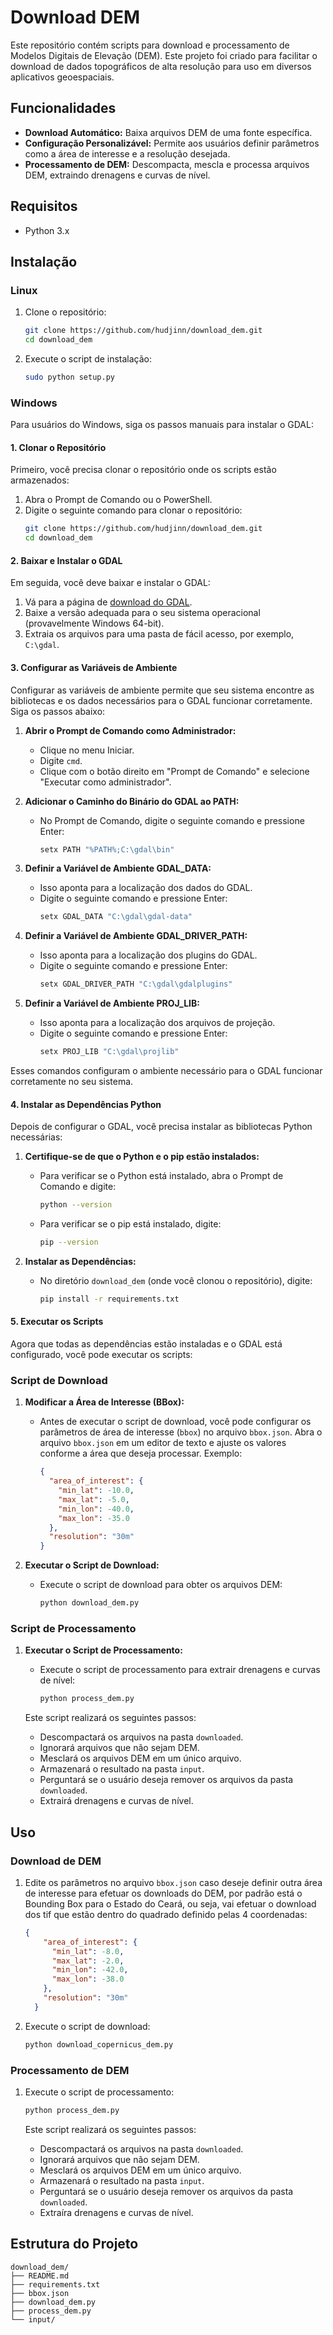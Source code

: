 # Download DEM

Este repositório contém scripts para download e processamento de Modelos Digitais de Elevação (DEM). Este projeto foi criado para facilitar o download de dados topográficos de alta resolução para uso em diversos aplicativos geoespaciais.

## Funcionalidades

- **Download Automático:** Baixa arquivos DEM de uma fonte específica.
- **Configuração Personalizável:** Permite aos usuários definir parâmetros como a área de interesse e a resolução desejada.
- **Processamento de DEM:** Descompacta, mescla e processa arquivos DEM, extraindo drenagens e curvas de nível.

## Requisitos

- Python 3.x

## Instalação

### Linux

1. Clone o repositório:
    ```sh
    git clone https://github.com/hudjinn/download_dem.git
    cd download_dem
    ```

2. Execute o script de instalação:
    ```sh
    sudo python setup.py
    ```

### Windows

Para usuários do Windows, siga os passos manuais para instalar o GDAL:

#### 1. Clonar o Repositório
Primeiro, você precisa clonar o repositório onde os scripts estão armazenados:

1. Abra o Prompt de Comando ou o PowerShell.
2. Digite o seguinte comando para clonar o repositório:
    ```sh
    git clone https://github.com/hudjinn/download_dem.git
    cd download_dem
    ```

#### 2. Baixar e Instalar o GDAL
Em seguida, você deve baixar e instalar o GDAL:

1. Vá para a página de [download do GDAL](https://gdal.org/download.html#download).
2. Baixe a versão adequada para o seu sistema operacional (provavelmente Windows 64-bit).
3. Extraia os arquivos para uma pasta de fácil acesso, por exemplo, `C:\gdal`.

#### 3. Configurar as Variáveis de Ambiente
Configurar as variáveis de ambiente permite que seu sistema encontre as bibliotecas e os dados necessários para o GDAL funcionar corretamente. Siga os passos abaixo:

1. **Abrir o Prompt de Comando como Administrador:**
    - Clique no menu Iniciar.
    - Digite `cmd`.
    - Clique com o botão direito em "Prompt de Comando" e selecione "Executar como administrador".

2. **Adicionar o Caminho do Binário do GDAL ao PATH:**
    - No Prompt de Comando, digite o seguinte comando e pressione Enter:
        ```sh
        setx PATH "%PATH%;C:\gdal\bin"
        ```

3. **Definir a Variável de Ambiente GDAL_DATA:**
    - Isso aponta para a localização dos dados do GDAL.
    - Digite o seguinte comando e pressione Enter:
        ```sh
        setx GDAL_DATA "C:\gdal\gdal-data"
        ```

4. **Definir a Variável de Ambiente GDAL_DRIVER_PATH:**
    - Isso aponta para a localização dos plugins do GDAL.
    - Digite o seguinte comando e pressione Enter:
        ```sh
        setx GDAL_DRIVER_PATH "C:\gdal\gdalplugins"
        ```

5. **Definir a Variável de Ambiente PROJ_LIB:**
    - Isso aponta para a localização dos arquivos de projeção.
    - Digite o seguinte comando e pressione Enter:
        ```sh
        setx PROJ_LIB "C:\gdal\projlib"
        ```

Esses comandos configuram o ambiente necessário para o GDAL funcionar corretamente no seu sistema.

#### 4. Instalar as Dependências Python
Depois de configurar o GDAL, você precisa instalar as bibliotecas Python necessárias:

1. **Certifique-se de que o Python e o pip estão instalados:**
    - Para verificar se o Python está instalado, abra o Prompt de Comando e digite:
        ```sh
        python --version
        ```
    - Para verificar se o pip está instalado, digite:
        ```sh
        pip --version
        ```

2. **Instalar as Dependências:**
    - No diretório `download_dem` (onde você clonou o repositório), digite:
        ```sh
        pip install -r requirements.txt
        ```

#### 5. Executar os Scripts
Agora que todas as dependências estão instaladas e o GDAL está configurado, você pode executar os scripts:

### Script de Download

1. **Modificar a Área de Interesse (BBox):**
    - Antes de executar o script de download, você pode configurar os parâmetros de área de interesse (`bbox`) no arquivo `bbox.json`. Abra o arquivo `bbox.json` em um editor de texto e ajuste os valores conforme a área que deseja processar. Exemplo:
        ```json
        {
          "area_of_interest": {
            "min_lat": -10.0,
            "max_lat": -5.0,
            "min_lon": -40.0,
            "max_lon": -35.0
          },
          "resolution": "30m"
        }
        ```

2. **Executar o Script de Download:**
    - Execute o script de download para obter os arquivos DEM:
        ```sh
        python download_dem.py
        ```

### Script de Processamento

1. **Executar o Script de Processamento:**
    - Execute o script de processamento para extrair drenagens e curvas de nível:
        ```sh
        python process_dem.py
        ```

    Este script realizará os seguintes passos:
    - Descompactará os arquivos na pasta `downloaded`.
    - Ignorará arquivos que não sejam DEM.
    - Mesclará os arquivos DEM em um único arquivo.
    - Armazenará o resultado na pasta `input`.
    - Perguntará se o usuário deseja remover os arquivos da pasta `downloaded`.
    - Extrairá drenagens e curvas de nível.

## Uso

### Download de DEM

1. Edite os parâmetros no arquivo `bbox.json` caso deseje definir outra área de interesse para efetuar os downloads do DEM, por padrão está o Bounding Box para o Estado do Ceará, ou seja, vai efetuar o download dos tif que estão dentro do quadrado definido pelas 4 coordenadas:
    ```json
    {
        "area_of_interest": {
          "min_lat": -8.0,
          "max_lat": -2.0,
          "min_lon": -42.0,
          "max_lon": -38.0
        },
        "resolution": "30m"
      }
    ```

2. Execute o script de download:
    ```sh
    python download_copernicus_dem.py
    ```

### Processamento de DEM

1. Execute o script de processamento:
    ```sh
    python process_dem.py
    ```

    Este script realizará os seguintes passos:
    - Descompactará os arquivos na pasta `downloaded`.
    - Ignorará arquivos que não sejam DEM.
    - Mesclará os arquivos DEM em um único arquivo.
    - Armazenará o resultado na pasta `input`.
    - Perguntará se o usuário deseja remover os arquivos da pasta `downloaded`.
    - Extraíra drenagens e curvas de nível.

## Estrutura do Projeto

```plaintext
download_dem/
├── README.md
├── requirements.txt
├── bbox.json
├── download_dem.py
├── process_dem.py
└── input/
